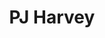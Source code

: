 ---
title: "PJ Harvey"
summary: "Polly Jean \"PJ\" Harvey MBE is an English musician and singer-songwriter. Harvey began her career in 1988 when she joined Bristol band as a vocalist, guitarist and saxophone player. In January 1991, following her departure from , Polly Jean Harvey formed her own band with former bandmates and . Harvey decided to name the trio \"PJ Harvey\" after rejecting other names as \"nothing felt right at all or just suggested the wrong type of sound\". The trio consisted of Harvey on vocals and guitars, Ellis on drums and backing vocals, and Oliver on bass. Oliver later departed to rejoin the still-active Automatic Dlamini. He was subsequently replaced with . The band released two albums: \"\" and \"\" . The band's final tour was to support in August 1993, after which the trio officially disbanded. Since that PJ Harvey started recording music solo under the same name."
image: "pj-harvey.jpg"
apple_music_artist_url: "https://music.apple.com/gb/artist/pj-harvey/252623"
---